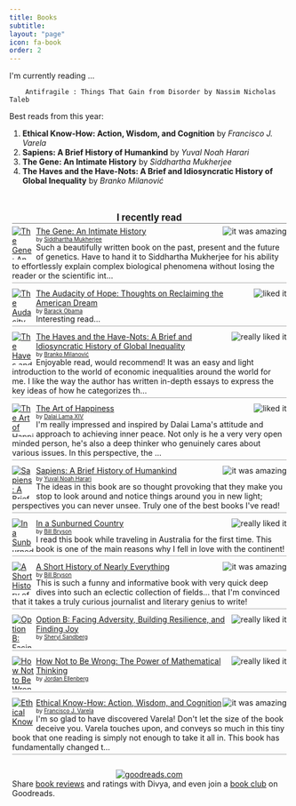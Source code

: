 ```yaml
---
title: Books
subtitle:
layout: "page"
icon: fa-book
order: 2
---
```


I'm currently reading ...

        Antifragile : Things That Gain from Disorder by Nassim Nicholas Taleb

Best reads from this year:
>
1. **Ethical Know-How: Action, Wisdom, and Cognition** by *Francisco J. Varela*
2. **Sapiens: A Brief History of Humankind** by *Yuval Noah Harari*
3. **The Gene: An Intimate History** by *Siddhartha Mukherjee*
4. **The Haves and the Have-Nots: A Brief and Idiosyncratic History of Global Inequality** by *Branko Milanović*

<!-- Show static HTML/CSS as a placeholder in case js is not enabled - javascript include will override this if things work -->
<style type="text/css" media="screen">
.gr_custom_container_1532662987 {
/* customize your Goodreads widget container here*/
border: 0px solid gray;
border-radius:10px;
padding: 10px 5px 10px 5px;
background-color: transparent;
}
.gr_custom_header_1532662987 {
/* customize your Goodreads header here*/
border-bottom: 1px solid gray;
width: 100%;
margin-bottom: 5px;
text-align: center;
font-size: 120%
}
.gr_custom_each_container_1532662987 {
/* customize each individual book container here */
width: 100%;
clear: both;
margin-bottom: 10px;
overflow: auto;
padding-bottom: 4px;
border-bottom: 1px solid #aaa;
}
.gr_custom_book_container_1532662987 {
/* customize your book covers here */
overflow: hidden;
height: 60px;
float: left;
margin-right: 4px;
width: 39px;
}
.gr_custom_author_1532662987 {
/* customize your author names here */
font-size: 10px;
}
.gr_custom_tags_1532662987 {
/* customize your tags here */
font-size: 10px;
color: gray;
}
.gr_custom_rating_1532662987 {
/* customize your rating stars here */
float: right;
}
</style>

<div id="gr_custom_widget_1532662987">
    <div class="gr_custom_container_1532662987">
<h2 class="gr_custom_header_1532662987">
<a style="text-decoration: none;" rel="nofollow" href="https://www.goodreads.com/review/list/19726688-divya-sivasankaran?shelf=read&amp;utm_medium=api&amp;utm_source=custom_widget">I recently read</a>
</h2>
<div class="gr_custom_each_container_1532662987">
    <div class="gr_custom_book_container_1532662987">
      <a title="The Gene: An Intimate History" rel="nofollow" href="https://www.goodreads.com/review/show/2414759662?utm_medium=api&amp;utm_source=custom_widget"><img alt="The Gene: An Intimate History" border="0" src="https://images.gr-assets.com/books/1463591739s/27276428.jpg" /></a>
    </div>
    <div class="gr_custom_rating_1532662987">
      <span class=" staticStars" title="it was amazing"><img alt="it was amazing" src="https://www.goodreads.com/images/layout/gr_red_star_active.png" /><img alt="" src="https://www.goodreads.com/images/layout/gr_red_star_active.png" /><img alt="" src="https://www.goodreads.com/images/layout/gr_red_star_active.png" /><img alt="" src="https://www.goodreads.com/images/layout/gr_red_star_active.png" /><img alt="" src="https://www.goodreads.com/images/layout/gr_red_star_active.png" /></span>
    </div>
    <div class="gr_custom_title_1532662987">
      <a rel="nofollow" href="https://www.goodreads.com/review/show/2414759662?utm_medium=api&amp;utm_source=custom_widget">The Gene: An Intimate History</a>
    </div>
    <div class="gr_custom_author_1532662987">
      by <a rel="nofollow" href="https://www.goodreads.com/author/show/3032451.Siddhartha_Mukherjee">Siddhartha Mukherjee</a>
    </div>
    <div class="gr_custom_review_1532662987">
      Such a beautifully written book on the past, present and the future of genetics. Have to hand it to Siddhartha Mukherjee for his ability to effortlessly explain complex biological phenomena without losing the reader or the scientific int...
    </div>
</div>
<div class="gr_custom_each_container_1532662987">
    <div class="gr_custom_book_container_1532662987">
      <a title="The Audacity of Hope: Thoughts on Reclaiming the American Dream" rel="nofollow" href="https://www.goodreads.com/review/show/2378532812?utm_medium=api&amp;utm_source=custom_widget"><img alt="The Audacity of Hope: Thoughts on Reclaiming the American Dream" border="0" src="https://images.gr-assets.com/books/1386925614s/9742.jpg" /></a>
    </div>
    <div class="gr_custom_rating_1532662987">
      <span class=" staticStars" title="liked it"><img alt="liked it" src="https://www.goodreads.com/images/layout/gr_red_star_active.png" /><img alt="" src="https://www.goodreads.com/images/layout/gr_red_star_active.png" /><img alt="" src="https://www.goodreads.com/images/layout/gr_red_star_active.png" /><img alt="" src="https://www.goodreads.com/images/layout/gr_red_star_inactive.png" /><img alt="" src="https://www.goodreads.com/images/layout/gr_red_star_inactive.png" /></span>
    </div>
    <div class="gr_custom_title_1532662987">
      <a rel="nofollow" href="https://www.goodreads.com/review/show/2378532812?utm_medium=api&amp;utm_source=custom_widget">The Audacity of Hope: Thoughts on Reclaiming the American Dream</a>
    </div>
    <div class="gr_custom_author_1532662987">
      by <a rel="nofollow" href="https://www.goodreads.com/author/show/6356.Barack_Obama">Barack Obama</a>
    </div>
    <div class="gr_custom_review_1532662987">
      Interesting read...
    </div>
</div>
<div class="gr_custom_each_container_1532662987">
    <div class="gr_custom_book_container_1532662987">
      <a title="The Haves and the Have-Nots: A Brief and Idiosyncratic History of Global Inequality" rel="nofollow" href="https://www.goodreads.com/review/show/2325688495?utm_medium=api&amp;utm_source=custom_widget"><img alt="The Haves and the Have-Nots: A Brief and Idiosyncratic History of Global Inequality" border="0" src="https://images.gr-assets.com/books/1328841742s/8906588.jpg" /></a>
    </div>
    <div class="gr_custom_rating_1532662987">
      <span class=" staticStars" title="really liked it"><img alt="really liked it" src="https://www.goodreads.com/images/layout/gr_red_star_active.png" /><img alt="" src="https://www.goodreads.com/images/layout/gr_red_star_active.png" /><img alt="" src="https://www.goodreads.com/images/layout/gr_red_star_active.png" /><img alt="" src="https://www.goodreads.com/images/layout/gr_red_star_active.png" /><img alt="" src="https://www.goodreads.com/images/layout/gr_red_star_inactive.png" /></span>
    </div>
    <div class="gr_custom_title_1532662987">
      <a rel="nofollow" href="https://www.goodreads.com/review/show/2325688495?utm_medium=api&amp;utm_source=custom_widget">The Haves and the Have-Nots: A Brief and Idiosyncratic History of Global Inequality</a>
    </div>
    <div class="gr_custom_author_1532662987">
      by <a rel="nofollow" href="https://www.goodreads.com/author/show/347741.Branko_Milanovi_">Branko Milanović</a>
    </div>
    <div class="gr_custom_review_1532662987">
      Enjoyable read, would recommend! It was an easy and light introduction to the world of economic inequalities around the world for me. I like the way the author has written in-depth essays to express the key ideas of how he categorizes th...
    </div>
</div>
<div class="gr_custom_each_container_1532662987">
    <div class="gr_custom_book_container_1532662987">
      <a title="The Art of Happiness" rel="nofollow" href="https://www.goodreads.com/review/show/2247594115?utm_medium=api&amp;utm_source=custom_widget"><img alt="The Art of Happiness" border="0" src="https://images.gr-assets.com/books/1309287434s/38210.jpg" /></a>
    </div>
    <div class="gr_custom_rating_1532662987">
      <span class=" staticStars" title="liked it"><img alt="liked it" src="https://www.goodreads.com/images/layout/gr_red_star_active.png" /><img alt="" src="https://www.goodreads.com/images/layout/gr_red_star_active.png" /><img alt="" src="https://www.goodreads.com/images/layout/gr_red_star_active.png" /><img alt="" src="https://www.goodreads.com/images/layout/gr_red_star_inactive.png" /><img alt="" src="https://www.goodreads.com/images/layout/gr_red_star_inactive.png" /></span>
    </div>
    <div class="gr_custom_title_1532662987">
      <a rel="nofollow" href="https://www.goodreads.com/review/show/2247594115?utm_medium=api&amp;utm_source=custom_widget">The Art of Happiness</a>
    </div>
    <div class="gr_custom_author_1532662987">
      by <a rel="nofollow" href="https://www.goodreads.com/author/show/570218.Dalai_Lama_XIV">Dalai Lama XIV</a>
    </div>
    <div class="gr_custom_review_1532662987">
      I'm really impressed and inspired by Dalai Lama's attitude and approach to achieving inner peace. Not only is he a very very open minded person, he's also a deep thinker who genuinely cares about various issues. In this perspective, the ...
    </div>
</div>
<div class="gr_custom_each_container_1532662987">
    <div class="gr_custom_book_container_1532662987">
      <a title="Sapiens: A Brief History of Humankind" rel="nofollow" href="https://www.goodreads.com/review/show/2006896218?utm_medium=api&amp;utm_source=custom_widget"><img alt="Sapiens: A Brief History of Humankind" border="0" src="https://images.gr-assets.com/books/1420585954s/23692271.jpg" /></a>
    </div>
    <div class="gr_custom_rating_1532662987">
      <span class=" staticStars" title="it was amazing"><img alt="it was amazing" src="https://www.goodreads.com/images/layout/gr_red_star_active.png" /><img alt="" src="https://www.goodreads.com/images/layout/gr_red_star_active.png" /><img alt="" src="https://www.goodreads.com/images/layout/gr_red_star_active.png" /><img alt="" src="https://www.goodreads.com/images/layout/gr_red_star_active.png" /><img alt="" src="https://www.goodreads.com/images/layout/gr_red_star_active.png" /></span>
    </div>
    <div class="gr_custom_title_1532662987">
      <a rel="nofollow" href="https://www.goodreads.com/review/show/2006896218?utm_medium=api&amp;utm_source=custom_widget">Sapiens: A Brief History of Humankind</a>
    </div>
    <div class="gr_custom_author_1532662987">
      by <a rel="nofollow" href="https://www.goodreads.com/author/show/395812.Yuval_Noah_Harari">Yuval Noah Harari</a>
    </div>
    <div class="gr_custom_review_1532662987">
      The ideas in this book are so thought provoking that they make you stop to look around and notice things around you in new light; perspectives you can never unsee. Truly one of the best books I've read!
    </div>
</div>
<div class="gr_custom_each_container_1532662987">
    <div class="gr_custom_book_container_1532662987">
      <a title="In a Sunburned Country" rel="nofollow" href="https://www.goodreads.com/review/show/2304000735?utm_medium=api&amp;utm_source=custom_widget"><img alt="In a Sunburned Country" border="0" src="https://images.gr-assets.com/books/1388176242s/24.jpg" /></a>
    </div>
    <div class="gr_custom_rating_1532662987">
      <span class=" staticStars" title="really liked it"><img alt="really liked it" src="https://www.goodreads.com/images/layout/gr_red_star_active.png" /><img alt="" src="https://www.goodreads.com/images/layout/gr_red_star_active.png" /><img alt="" src="https://www.goodreads.com/images/layout/gr_red_star_active.png" /><img alt="" src="https://www.goodreads.com/images/layout/gr_red_star_active.png" /><img alt="" src="https://www.goodreads.com/images/layout/gr_red_star_inactive.png" /></span>
    </div>
    <div class="gr_custom_title_1532662987">
      <a rel="nofollow" href="https://www.goodreads.com/review/show/2304000735?utm_medium=api&amp;utm_source=custom_widget">In a Sunburned Country</a>
    </div>
    <div class="gr_custom_author_1532662987">
      by <a rel="nofollow" href="https://www.goodreads.com/author/show/7.Bill_Bryson">Bill Bryson</a>
    </div>
    <div class="gr_custom_review_1532662987">
      I read this book while traveling in Australia for the first time. This book is one of the main reasons why I fell in love with the continent!
    </div>
</div>
<div class="gr_custom_each_container_1532662987">
    <div class="gr_custom_book_container_1532662987">
      <a title="A Short History of Nearly Everything" rel="nofollow" href="https://www.goodreads.com/review/show/1408708620?utm_medium=api&amp;utm_source=custom_widget"><img alt="A Short History of Nearly Everything" border="0" src="https://images.gr-assets.com/books/1433086293s/21.jpg" /></a>
    </div>
    <div class="gr_custom_rating_1532662987">
      <span class=" staticStars" title="it was amazing"><img alt="it was amazing" src="https://www.goodreads.com/images/layout/gr_red_star_active.png" /><img alt="" src="https://www.goodreads.com/images/layout/gr_red_star_active.png" /><img alt="" src="https://www.goodreads.com/images/layout/gr_red_star_active.png" /><img alt="" src="https://www.goodreads.com/images/layout/gr_red_star_active.png" /><img alt="" src="https://www.goodreads.com/images/layout/gr_red_star_active.png" /></span>
    </div>
    <div class="gr_custom_title_1532662987">
      <a rel="nofollow" href="https://www.goodreads.com/review/show/1408708620?utm_medium=api&amp;utm_source=custom_widget">A Short History of Nearly Everything</a>
    </div>
    <div class="gr_custom_author_1532662987">
      by <a rel="nofollow" href="https://www.goodreads.com/author/show/7.Bill_Bryson">Bill Bryson</a>
    </div>
    <div class="gr_custom_review_1532662987">
      This is such a funny and informative book with very quick deep dives into such an eclectic collection of fields... that I'm convinced that it takes a truly curious journalist and literary genius to write!
    </div>
</div>
<div class="gr_custom_each_container_1532662987">
    <div class="gr_custom_book_container_1532662987">
      <a title="Option B: Facing Adversity, Building Resilience, and Finding Joy" rel="nofollow" href="https://www.goodreads.com/review/show/2227318288?utm_medium=api&amp;utm_source=custom_widget"><img alt="Option B: Facing Adversity, Building Resilience, and Finding Joy" border="0" src="https://images.gr-assets.com/books/1493998427s/32938155.jpg" /></a>
    </div>
    <div class="gr_custom_rating_1532662987">
      <span class=" staticStars" title="really liked it"><img alt="really liked it" src="https://www.goodreads.com/images/layout/gr_red_star_active.png" /><img alt="" src="https://www.goodreads.com/images/layout/gr_red_star_active.png" /><img alt="" src="https://www.goodreads.com/images/layout/gr_red_star_active.png" /><img alt="" src="https://www.goodreads.com/images/layout/gr_red_star_active.png" /><img alt="" src="https://www.goodreads.com/images/layout/gr_red_star_inactive.png" /></span>
    </div>
    <div class="gr_custom_title_1532662987">
      <a rel="nofollow" href="https://www.goodreads.com/review/show/2227318288?utm_medium=api&amp;utm_source=custom_widget">Option B: Facing Adversity, Building Resilience, and Finding Joy</a>
    </div>
    <div class="gr_custom_author_1532662987">
      by <a rel="nofollow" href="https://www.goodreads.com/author/show/5333595.Sheryl_Sandberg">Sheryl Sandberg</a>
    </div>
</div>
<div class="gr_custom_each_container_1532662987">
    <div class="gr_custom_book_container_1532662987">
      <a title="How Not to Be Wrong: The Power of Mathematical Thinking" rel="nofollow" href="https://www.goodreads.com/review/show/1874931124?utm_medium=api&amp;utm_source=custom_widget"><img alt="How Not to Be Wrong: The Power of Mathematical Thinking" border="0" src="https://images.gr-assets.com/books/1387726285s/18693884.jpg" /></a>
    </div>
    <div class="gr_custom_rating_1532662987">
      <span class=" staticStars" title="really liked it"><img alt="really liked it" src="https://www.goodreads.com/images/layout/gr_red_star_active.png" /><img alt="" src="https://www.goodreads.com/images/layout/gr_red_star_active.png" /><img alt="" src="https://www.goodreads.com/images/layout/gr_red_star_active.png" /><img alt="" src="https://www.goodreads.com/images/layout/gr_red_star_active.png" /><img alt="" src="https://www.goodreads.com/images/layout/gr_red_star_inactive.png" /></span>
    </div>
    <div class="gr_custom_title_1532662987">
      <a rel="nofollow" href="https://www.goodreads.com/review/show/1874931124?utm_medium=api&amp;utm_source=custom_widget">How Not to Be Wrong: The Power of Mathematical Thinking</a>
    </div>
    <div class="gr_custom_author_1532662987">
      by <a rel="nofollow" href="https://www.goodreads.com/author/show/359894.Jordan_Ellenberg">Jordan Ellenberg</a>
    </div>
</div>
<div class="gr_custom_each_container_1532662987">
    <div class="gr_custom_book_container_1532662987">
      <a title="Ethical Know-How: Action, Wisdom, and Cognition" rel="nofollow" href="https://www.goodreads.com/review/show/2216526343?utm_medium=api&amp;utm_source=custom_widget"><img alt="Ethical Know-How: Action, Wisdom, and Cognition" border="0" src="https://images.gr-assets.com/books/1347321006s/695484.jpg" /></a>
    </div>
    <div class="gr_custom_rating_1532662987">
      <span class=" staticStars" title="it was amazing"><img alt="it was amazing" src="https://www.goodreads.com/images/layout/gr_red_star_active.png" /><img alt="" src="https://www.goodreads.com/images/layout/gr_red_star_active.png" /><img alt="" src="https://www.goodreads.com/images/layout/gr_red_star_active.png" /><img alt="" src="https://www.goodreads.com/images/layout/gr_red_star_active.png" /><img alt="" src="https://www.goodreads.com/images/layout/gr_red_star_active.png" /></span>
    </div>
    <div class="gr_custom_title_1532662987">
      <a rel="nofollow" href="https://www.goodreads.com/review/show/2216526343?utm_medium=api&amp;utm_source=custom_widget">Ethical Know-How: Action, Wisdom, and Cognition</a>
    </div>
    <div class="gr_custom_author_1532662987">
      by <a rel="nofollow" href="https://www.goodreads.com/author/show/60727.Francisco_J_Varela">Francisco J. Varela</a>
    </div>
    <div class="gr_custom_review_1532662987">
      I'm so glad to have discovered Varela!
Don't let the size of the book deceive you. Varela touches upon, and conveys so much in this tiny book that one reading is simply not enough to take it all in. This book has fundamentally changed t...
    </div>
</div>
<br style="clear: both"/>
<center>
<a rel="nofollow" href="https://www.goodreads.com/"><img alt="goodreads.com" style="border:0" src="https://www.goodreads.com/images/widget/widget_logo.gif" /></a>
</center>
<noscript>
Share <a rel="nofollow" href="https://www.goodreads.com/">book reviews</a> and ratings with Divya, and even join a <a rel="nofollow" href="https://www.goodreads.com/group">book club</a> on Goodreads.
</noscript>
</div>

</div>
<script src="https://www.goodreads.com/review/custom_widget/19726688.I%20recently%20read?cover_position=left&cover_size=small&num_books=10&order=d&shelf=read&show_author=1&show_cover=1&show_rating=1&show_review=1&show_tags=0&show_title=1&sort=date_read&widget_bg_color=FFFFFF&widget_bg_transparent=true&widget_border_width=none&widget_id=1532662987&widget_text_color=000000&widget_title_size=medium&widget_width=full" type="text/javascript" charset="utf-8"></script>
